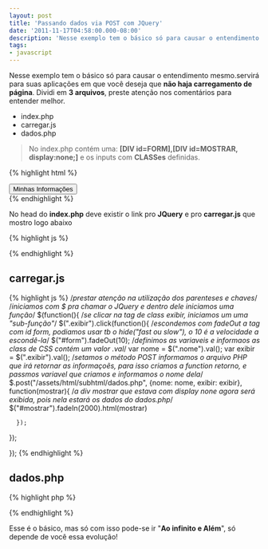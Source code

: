 ```yaml
---
layout: post
title: 'Passando dados via POST com JQuery'
date: '2011-11-17T04:58:00.000-08:00'
description: 'Nesse exemplo tem o básico só para causar o entendimento mesmo.servirá para suas aplicações em que você deseja que não haja carregamento de página.'
tags:
- javascript
---
```


Nesse exemplo tem o básico só para causar o entendimento mesmo.servirá para suas aplicações em que você deseja que __não haja carregamento de página__. Dividi em __3 arquivos__, preste atenção nos comentários para entender melhor.

- index.php
- carregar.js
- dados.php


> No index.php contém uma: __[DIV id=FORM],[DIV id=MOSTRAR, display:none;]__ e os inputs com __CLASSes__ definidas.

{% highlight html %}
<div id="form">
  <input type="hidden" name="nome" value="Marcos" class="nome" />
  <input type="submit" name="exibir" value="Minhas Informações" class="exibir" />         
</div><!--FORM-->
<div id="mostrar" style="display:none;"></div>
{% endhighlight %}


No head do __index.php__ deve existir o link pro __JQuery__ e pro __carregar.js__ que mostro logo abaixo

{% highlight js %}

<script type="text/javascript" src="http://ajax.googleapis.com/ajax/libs/jquery/1.4.2/jquery.min.js"></script>


<script type="text/javascript" src="carregamento.js"></script>

{% endhighlight %}

## carregar.js

{% highlight js %}
/*prestar atenção na utilização dos parenteses e chaves*/
/*iniciamos com $ pra chamar o JQuery e dentro dele iniciamos uma função*/
$(function(){
/*se clicar na tag de class exibir, iniciamos um uma "sub-função"*/
 $(".exibir").click(function(){
 /*escondemos com fadeOut a tag com id form, podiamos usar tb o hide("fast ou slow"), o 10 é a velocidade a escondê-la*/
   $("#form").fadeOut(10);
   /*definimos as variaveis e informaos as class de CSS contém um valor .val*/
   var nome = $(".nome").val();
   var exibir = $(".exibir").val();
   /*setamos o método POST informamos o arquivo PHP que irá retornar as informaçoẽs, para isso criamos a function retorno, e passmos variavel que criamos e informamos o nome dela*/
   $.post("/assets/html/subhtml/dados.php", {nome: nome, exibir: exibir}, function(mostrar){
   /*a div mostrar que estava com display none agora será exibida, pois nela estará os dados do dados.php*/
   $("#mostrar").fadeIn(2000).html(mostrar)       

      });
  });

});
{% endhighlight %}

## dados.php

{% highlight php %}
<?php
  extract($_POST);
  if(isset($exibir)){
    echo "O valor do nome é: ".$nome;
  }else{
    echo "Sem valor no isset";
  }
?>
{% endhighlight %}

Esse é o básico, mas só com isso pode-se ir "__Ao infinito e Além__", só depende de você essa evolução!

<script async src="https://pagead2.googlesyndication.com/pagead/js/adsbygoogle.js"></script>

<!-- Informat -->
<ins class="adsbygoogle"
 style="display:block"
 data-ad-client="ca-pub-2838251107855362"
 data-ad-slot="2327980059"
 data-ad-format="auto"
 data-full-width-responsive="true"></ins>

<script>
(adsbygoogle = window.adsbygoogle || []).push({});
</script>



